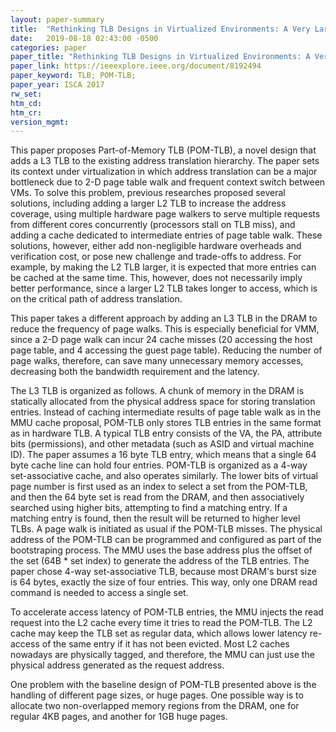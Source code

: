 ```yaml
---
layout: paper-summary
title:  "Rethinking TLB Designs in Virtualized Environments: A Very Large Part-of-Memory TLB"
date:   2019-08-18 02:43:00 -0500
categories: paper
paper_title: "Rethinking TLB Designs in Virtualized Environments: A Very Large Part-of-Memory TLB"
paper_link: https://ieeexplore.ieee.org/document/8192494
paper_keyword: TLB; POM-TLB; 
paper_year: ISCA 2017
rw_set: 
htm_cd: 
htm_cr: 
version_mgmt: 
---
```


This paper proposes Part-of-Memory TLB (POM-TLB), a novel design that adds a L3 TLB to the existing address translation
hierarchy. The paper sets its context under virtualization in which address translation can be a major bottleneck
due to 2-D page table walk and frequent context switch between VMs. To solve this problem, previous researches proposed 
several solutions, including adding a larger L2 TLB to increase the address coverage, using multiple hardware page walkers 
to serve multiple requests from different cores concurrently (processors stall on TLB miss), and adding a cache dedicated 
to intermediate entries of page table walk. These solutions, however, either add non-negligible hardware overheads and 
verification cost, or pose new challenge and trade-offs to address. For example, by making the L2 TLB larger, it is 
expected that more entries can be cached at the same time. This, however, does not necessarily imply better performance, 
since a larger L2 TLB takes longer to access, which is on the critical path of address translation. 

This paper takes a different approach by adding an L3 TLB in the DRAM to reduce the frequency of page walks. This is 
especially beneficial for VMM, since a 2-D page walk can incur 24 cache misses (20 accessing the host page table,
and 4 accessing the guest page table). Reducing the number of page walks, therefore, can save many unnecessary memory
accesses, decreasing both the bandwidth requirement and the latency. 

The L3 TLB is organized as follows. A chunk of memory in the DRAM is statically allocated from the physical address space 
for storing translation entries. Instead of caching intermediate results of page table walk as in the MMU cache proposal, 
POM-TLB only stores TLB entries in the same format as in hardware TLB. A typical TLB entry consists of the VA, the PA,
attribute bits (permissions), and other metadata (such as ASID and virtual machine ID). The paper assumes a 16 byte TLB
entry, which means that a single 64 byte cache line can hold four entries. POM-TLB is organized as a 4-way set-associative 
cache, and also operates similarly. The lower bits of virtual page number is first used as an index to select a set from
the POM-TLB, and then the 64 byte set is read from the DRAM, and then associatively searched using higher bits, attempting 
to find a matching entry. If a matching entry is found, then the result will be returned to higher level TLBs. A page 
walk is initiated as usual if the POM-TLB misses. The physical address of the POM-TLB can be programmed and configured
as part of the bootstraping process. The MMU uses the base address plus the offset of the set (64B * set index) to generate
the address of the TLB entries. The paper chose 4-way set-associative TLB, because most DRAM's burst size is 64 bytes,
exactly the size of four entries. This way, only one DRAM read command is needed to access a single set.

To accelerate access latency of POM-TLB entries, the MMU injects the read request into the L2 cache every time it tries
to read the POM-TLB. The L2 cache may keep the TLB set as regular data, which allows lower latency re-access of the 
same entry if it has not been evicted. Most L2 caches nowadays are physically tagged, and therefore, the MMU can just
use the physical address generated as the request address.

One problem with the baseline design of POM-TLB presented above is the handling of different page sizes, or huge pages. 
One possible way is to allocate two non-overlapped memory regions from the DRAM, one for regular 4KB pages, and another
for 1GB huge pages. 